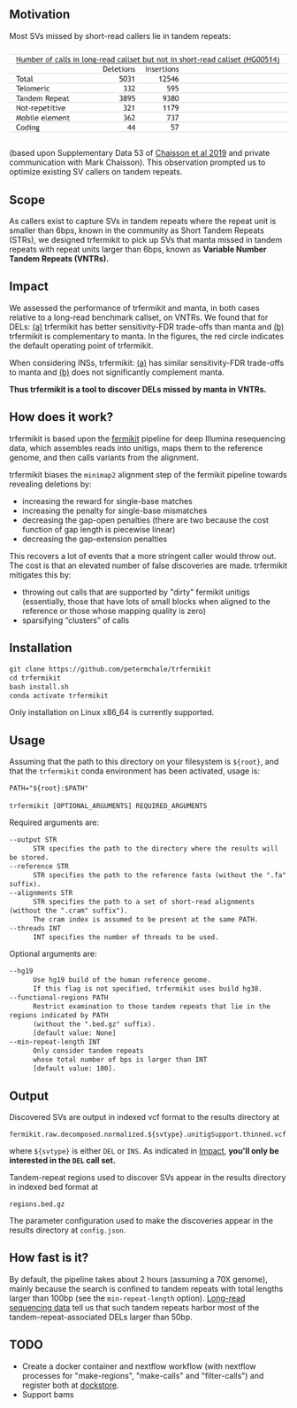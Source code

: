 
## Motivation 

Most SVs missed by short-read callers lie in tandem repeats: 

![](images/most_missing_SVs_lie_in_tandem_repeats.png)

(based upon Supplementary Data 53 of [Chaisson et al 2019](https://pubmed.ncbi.nlm.nih.gov/30992455) and private communication with Mark Chaisson). 
This observation prompted us to optimize existing SV callers on tandem repeats. 

## Scope 

As callers exist 
to capture SVs in tandem repeats where 
the repeat unit is smaller than 6bps,
known in the community as Short Tandem Repeats 
(STRs),
we designed trfermikit to pick up SVs that manta missed
in tandem repeats with repeat units 
larger than 6bps, known as 
**Variable Number Tandem Repeats (VNTRs).**

## <a name="Impact"></a> Impact 

We assessed the performance of trfermikit and manta, in both cases relative to a long-read benchmark callset, on VNTRs. 
We found that for DELs: [(a)](experiments/paper_figures/TPRs_FDRs/DEL-all_regions.pdf) trfermikit has better sensitivity-FDR trade-offs than manta
and [(b)](experiments/paper_figures/manta_complementarity/DEL-manta-all_regions.pdf) trfermikit is complementary to manta. In the figures, the red circle indicates the default operating point of trfermikit.

When considering INSs, trfermikit: [(a)](experiments/paper_figures/TPRs_FDRs/INS-all_regions.pdf) has similar 
sensitivity-FDR trade-offs to manta and 
[(b)](experiments/paper_figures/manta_complementarity/INS-manta-all_regions.pdf) does not significantly complement manta. 

**Thus trfermikit is a tool to discover DELs missed by manta in VNTRs.**


## How does it work?

trfermikit is based upon the [fermikit](https://pubmed.ncbi.nlm.nih.gov/26220959/) pipeline for deep Illumina resequencing data, which assembles reads into unitigs, maps them to the reference genome, and then calls variants from the alignment.

trfermikit biases the `minimap2` alignment step of the fermikit pipeline towards revealing deletions
by:
* increasing the reward for single-base matches
* increasing the penalty for single-base mismatches 
* decreasing the gap-open penalties (there are two because the cost function of gap length is piecewise linear)
* decreasing the gap-extension penalties 

This recovers a lot of events that a more stringent caller would throw out.
The cost is that an elevated number of false discoveries are made. 
trfermikit mitigates this by: 
* throwing out calls that are supported by "dirty" fermikit unitigs (essentially, those that have lots of small blocks when aligned to the reference or those whose mapping quality is zero)
* sparsifying “clusters” of calls

## Installation

```
git clone https://github.com/petermchale/trfermikit
cd trfermikit
bash install.sh 
conda activate trfermikit
```
Only installation on Linux x86_64 is currently supported.

## Usage 

Assuming that the path to this directory on your filesystem is 
`${root}`, and that the `trfermikit` conda environment has been activated, usage is: 

```
PATH="${root}:$PATH"

trfermikit [OPTIONAL_ARGUMENTS] REQUIRED_ARGUMENTS
```

Required arguments are: 
```
--output STR 
      STR specifies the path to the directory where the results will be stored.
--reference STR
      STR specifies the path to the reference fasta (without the ".fa" suffix).     
--alignments STR 
      STR specifies the path to a set of short-read alignments (without the ".cram" suffix").
      The cram index is assumed to be present at the same PATH.
--threads INT 
      INT specifies the number of threads to be used. 
```

Optional arguments are: 
``` 
--hg19 
      Use hg19 build of the human reference genome. 
      If this flag is not specified, trfermikit uses build hg38.
--functional-regions PATH 
      Restrict examination to those tandem repeats that lie in the regions indicated by PATH
      (without the ".bed.gz" suffix). 
      [default value: None]
--min-repeat-length INT
      Only consider tandem repeats 
      whose total number of bps is larger than INT 
      [default value: 100].
```


## Output 

Discovered SVs are output in indexed vcf format to the results directory at
```
fermikit.raw.decomposed.normalized.${svtype}.unitigSupport.thinned.vcf.gz
```
where `${svtype}` is either `DEL` or `INS`. As indicated in [Impact](#Impact), 
**you'll only be interested in the `DEL` call set.**

Tandem-repeat regions used to discover SVs appear in the results directory in indexed bed format at
```
regions.bed.gz
```

The parameter configuration used to make the discoveries appear in the results directory at `config.json`.



## How fast is it?

By default, the pipeline takes about 2 hours (assuming a 70X genome), 
mainly because the search is confined to tandem repeats with total lengths larger than 100bp
(see the `min-repeat-length` option). 
[Long-read sequencing data](images/How_fast_is_trfermikit.png) tell  us that such tandem repeats harbor most of the 
tandem-repeat-associated DELs larger than 50bp. 


## TODO

* Create a docker container and nextflow workflow (with nextflow processes for "make-regions", "make-calls" and "filter-calls") and register both at [dockstore](https://dockstore.org/).
* Support bams

